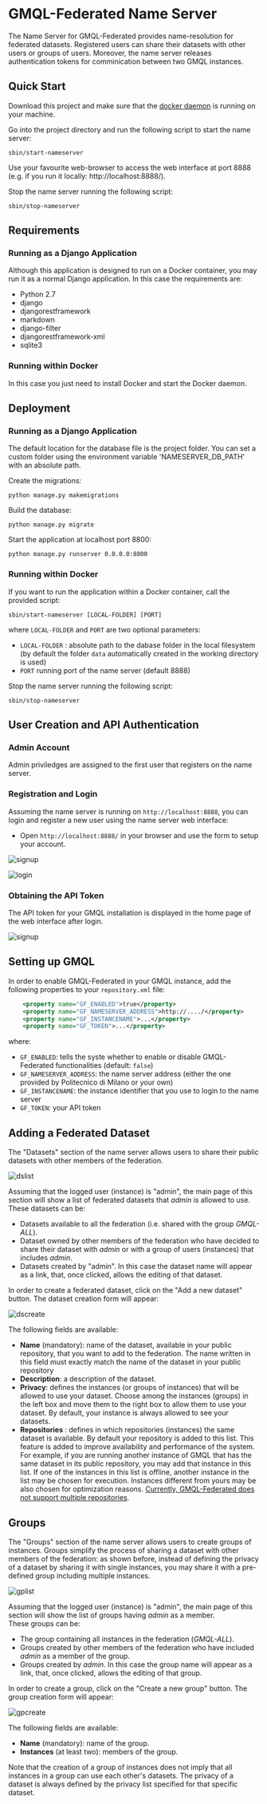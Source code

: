 # GMQL-Federated Name Server
The Name Server for GMQL-Federated provides name-resolution for federated datasets. Registered users can share their datasets with other users or groups of users. Moreover, the name server releases authentication tokens for comminication between two GMQL instances.

## Quick Start
Download this project and make sure that the <a href="https://docs.docker.com/v17.09/engine/admin/" target="_blank">docker daemon</a> is running on your machine. 

Go into the project directory and run the following script to start the name server:
```
sbin/start-nameserver
```
Use your favourite web-browser to access the web interface at port 8888 (e.g. if you run it locally: ht<span>tp</span>://localhost:8888/).

Stop the name server running the following script: 
```
sbin/stop-nameserver
```

## Requirements
### Running as a Django Application
Although this application is designed to run on a Docker container, you may run it as a normal Django application. 
In this case the requirements are:
- Python 2.7
- django
- djangorestframework 
- markdown 
- django-filter
- djangorestframework-xml
- sqlite3

### Running within Docker
In this case you just need to install Docker and start the Docker daemon.

## Deployment

### Running as a Django Application

The default location for the database file is the project folder. 
You can set a custom folder using the environment variable 'NAMESERVER_DB_PATH' with an absolute path.

Create the migrations: 
```
python manage.py makemigrations
```
Build the database:
```
python manage.py migrate
  ```
Start the application at localhost port 8800:
```
python manage.py runserver 0.0.0.0:8800
```

### Running within Docker
If you want to run the application within a Docker container, call the provided script:
```
sbin/start-nameserver [LOCAL-FOLDER] [PORT]
```
where `LOCAL-FOLDER` and `PORT` are two optional parameters:
- `LOCAL-FOLDER` : absolute path to the dabase folder in the local filesystem (by default the folder `data` automatically created in the working directory is used)
- `PORT` running port of the name server (default 8888)

Stop the name server running the following script:
```
sbin/stop-nameserver
```

## User Creation and API Authentication
### Admin Account
Admin priviledges are assigned to the first user that registers on the name server. 
### Registration and Login
Assuming the name server is running on `http://localhost:8888`, you can login and register a new user using the name server web interface:

- Open `http://localhost:8888/` in your browser and use the form to setup your account.


![signup](https://github.com/DEIB-GECO/GMQL-FederatedNS/raw/master/screenshots/signup.png)

![login](https://github.com/DEIB-GECO/GMQL-FederatedNS/raw/master/screenshots/login.png)



### Obtaining the API Token
The API token for your GMQL installation is displayed in the home page of the web interface after login.

![signup](https://github.com/DEIB-GECO/GMQL-FederatedNS/raw/master/screenshots/home.png)

## Setting up GMQL
In order to enable GMQL-Federated in your GMQL instance, add the following properties to your `repository.xml` file:
``` XML
    <property name="GF_ENABLED">true</property>
    <property name="GF_NAMESERVER_ADDRESS">http://..../</property>
    <property name="GF_INSTANCENAME">...</property>
    <property name="GF_TOKEN">...</property>
```

where: 
- `GF_ENABLED`: tells the syste whether to enable or disable GMQL-Federated  functionalities (default: `false`)
- `GF_NAMESERVER_ADDRESS`: the name server address (either the one provided by Politecnico di Milano or your own)
- `GF_INSTANCENAME`: the instance identifier that you use to login to the name server 
- `GF_TOKEN`: your API token

## Adding a Federated Dataset
The "Datasets" section of the name server allows users to share their public datasets with other members of the federation.

![dslist](https://github.com/DEIB-GECO/GMQL-FederatedNS/raw/master/screenshots/datasets-list.png)

Assuming that the logged user (instance) is "admin", the main page of this section will show a list of federated datasets that <i>admin</i> is allowed to use. <br>
These datasets can be:
- Datasets available to all the federation (i.e. shared with the group <i>GMQL-ALL</i>).
- Dataset owned by other members of the federation who have decided to share their dataset with <i>admin</i> or with a group of users (instances) that includes <i>admin</i>.
- Datasets created by "admin". In this case the dataset name will appear as a link, that, once clicked, allows the editing of that dataset.

In order to create a federated dataset, click on the "Add a new dataset" button. The dataset creation form will appear:

![dscreate](https://github.com/DEIB-GECO/GMQL-FederatedNS/raw/master/screenshots/datasets-creation.png)

The following fields are available: 
- <b>Name</b> (mandatory): name of the dataset, available in your public repository, that you want to add to the federation. The name written in this field must exactly match the name of the dataset in your public repository
- <b>Description</b>: a description of the dataset.
- <b>Privacy</b>: defines the instances (or groups of instances) that will be allowed to use your dataset. Choose among the instances (groups) in the left box and move them to the right box to allow them to use your dataset. By default, your instance is always allowed to see your datasets.
- <b>Repositories</b> : defines in which repositories (instances) the same dataset is available. By default your repository is added to this list. This feature is added to improve availability and performance of the system. For example, if you are running another instance of GMQL that has the same dataset in its public repository, you may add that instance in this list. If one of the instances in this list is offline, another instance in the list may be chosen for execution. Instances different from yours may be also chosen for optimization reasons. <u>Currently, GMQL-Federated does not support multiple repositories</u>.

  
## Groups 
The "Groups" section of the name server allows users to create groups of instances. Groups simplify the process of sharing a dataset with other members of the federation: as shown before, instead of defining the privacy of a dataset by sharing it with single instances, you may share it with a pre-defined group including multiple instances.

![gplist](https://github.com/DEIB-GECO/GMQL-FederatedNS/raw/master/screenshots/groups-list.png)

Assuming that the logged user (instance) is "admin", the main page of this section will show the list of groups having <i>admin</i> as a member. <br>
These groups can be:
- The group containing all instances in the federation (<i>GMQL-ALL</i>).
- Groups created by other members of the federation who have included <i>admin</i> as a member of the group.
- Groups created by <i>admin</i>. In this case the group name will appear as a link, that, once clicked, allows the editing of that group.

In order to create a group, click on the "Create a new group" button. The group creation form will appear:

![gpcreate](https://github.com/DEIB-GECO/GMQL-FederatedNS/raw/master/screenshots/groups-creation.png)

The following fields are available: 
- <b>Name</b> (mandatory): name of the group.
- <b>Instances</b> (at least two): members of the group.
  
Note that the creation of a group of instances does not imply that all instances in a group can use each other's datasets. The privacy of a dataset is always defined by the privacy list specified for that specific dataset.
  
  
